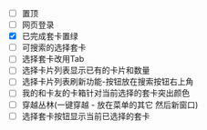 -[ ] 置顶
-[ ] 网页登录
-[x] 已完成套卡置绿
-[ ] 可搜索的选择套卡
-[ ] 选择套卡改用Tab
-[ ] 选择卡片列表显示已有的卡片和数量
-[ ] 选择卡片列表刷新功能-按钮放在搜索按钮右上角
-[ ] 我的和卡友的卡箱针对当前选择的套卡突出颜色
-[ ] 穿越丛林(一键穿越 - 放在菜单的其它 然后新窗口)
-[ ] 选择套卡按钮显示当前已选择的套卡